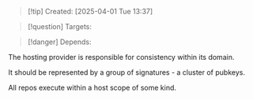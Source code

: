 
>[!tip] Created: [2025-04-01 Tue 13:37]

>[!question] Targets: 

>[!danger] Depends: 

The hosting provider is responsible for consistency within its domain.

It should be represented by a group of signatures - a cluster of pubkeys.

All repos execute within a host scope of some kind.